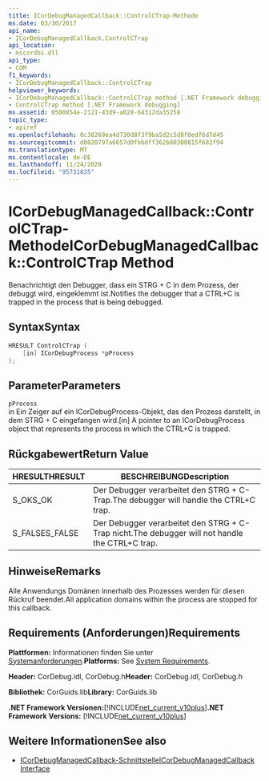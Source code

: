 ```yaml
---
title: ICorDebugManagedCallback::ControlCTrap-Methode
ms.date: 03/30/2017
api_name:
- ICorDebugManagedCallback.ControlCTrap
api_location:
- mscordbi.dll
api_type:
- COM
f1_keywords:
- ICorDebugManagedCallback::ControlCTrap
helpviewer_keywords:
- ICorDebugManagedCallback::ControlCTrap method [.NET Framework debugging]
- ControlCTrap method [.NET Framework debugging]
ms.assetid: 0500854e-2121-43d9-a028-64312da35258
topic_type:
- apiref
ms.openlocfilehash: 0c38269ea4d730d8f3f9ba5d2c5d8f0edf6d7d45
ms.sourcegitcommit: d8020797a6657d0fbbdff362b80300815f682f94
ms.translationtype: MT
ms.contentlocale: de-DE
ms.lasthandoff: 11/24/2020
ms.locfileid: "95731835"
---
```

# <a name="icordebugmanagedcallbackcontrolctrap-method"></a><span data-ttu-id="38c74-102">ICorDebugManagedCallback::ControlCTrap-Methode</span><span class="sxs-lookup"><span data-stu-id="38c74-102">ICorDebugManagedCallback::ControlCTrap Method</span></span>

<span data-ttu-id="38c74-103">Benachrichtigt den Debugger, dass ein STRG + C in dem Prozess, der debuggt wird, eingeklemmt ist.</span><span class="sxs-lookup"><span data-stu-id="38c74-103">Notifies the debugger that a CTRL+C is trapped in the process that is being debugged.</span></span>  
  
## <a name="syntax"></a><span data-ttu-id="38c74-104">Syntax</span><span class="sxs-lookup"><span data-stu-id="38c74-104">Syntax</span></span>  
  
```cpp  
HRESULT ControlCTrap (  
    [in] ICorDebugProcess *pProcess  
);  
```  
  
## <a name="parameters"></a><span data-ttu-id="38c74-105">Parameter</span><span class="sxs-lookup"><span data-stu-id="38c74-105">Parameters</span></span>  

 `pProcess`  
 <span data-ttu-id="38c74-106">in Ein Zeiger auf ein ICorDebugProcess-Objekt, das den Prozess darstellt, in dem STRG + C eingefangen wird.</span><span class="sxs-lookup"><span data-stu-id="38c74-106">[in] A pointer to an ICorDebugProcess object that represents the process in which the CTRL+C is trapped.</span></span>  
  
## <a name="return-value"></a><span data-ttu-id="38c74-107">Rückgabewert</span><span class="sxs-lookup"><span data-stu-id="38c74-107">Return Value</span></span>  
  
|<span data-ttu-id="38c74-108">HRESULT</span><span class="sxs-lookup"><span data-stu-id="38c74-108">HRESULT</span></span>|<span data-ttu-id="38c74-109">BESCHREIBUNG</span><span class="sxs-lookup"><span data-stu-id="38c74-109">Description</span></span>|  
|-------------|-----------------|  
|<span data-ttu-id="38c74-110">S_OK</span><span class="sxs-lookup"><span data-stu-id="38c74-110">S_OK</span></span>|<span data-ttu-id="38c74-111">Der Debugger verarbeitet den STRG + C-Trap.</span><span class="sxs-lookup"><span data-stu-id="38c74-111">The debugger will handle the CTRL+C trap.</span></span>|  
|<span data-ttu-id="38c74-112">S_FALSE</span><span class="sxs-lookup"><span data-stu-id="38c74-112">S_FALSE</span></span>|<span data-ttu-id="38c74-113">Der Debugger verarbeitet den STRG + C-Trap nicht.</span><span class="sxs-lookup"><span data-stu-id="38c74-113">The debugger will not handle the CTRL+C trap.</span></span>|  
  
## <a name="remarks"></a><span data-ttu-id="38c74-114">Hinweise</span><span class="sxs-lookup"><span data-stu-id="38c74-114">Remarks</span></span>  

 <span data-ttu-id="38c74-115">Alle Anwendungs Domänen innerhalb des Prozesses werden für diesen Rückruf beendet.</span><span class="sxs-lookup"><span data-stu-id="38c74-115">All application domains within the process are stopped for this callback.</span></span>  
  
## <a name="requirements"></a><span data-ttu-id="38c74-116">Requirements (Anforderungen)</span><span class="sxs-lookup"><span data-stu-id="38c74-116">Requirements</span></span>  

 <span data-ttu-id="38c74-117">**Plattformen:** Informationen finden Sie unter [Systemanforderungen](../../get-started/system-requirements.md).</span><span class="sxs-lookup"><span data-stu-id="38c74-117">**Platforms:** See [System Requirements](../../get-started/system-requirements.md).</span></span>  
  
 <span data-ttu-id="38c74-118">**Header:** CorDebug.idl, CorDebug.h</span><span class="sxs-lookup"><span data-stu-id="38c74-118">**Header:** CorDebug.idl, CorDebug.h</span></span>  
  
 <span data-ttu-id="38c74-119">**Bibliothek:** CorGuids.lib</span><span class="sxs-lookup"><span data-stu-id="38c74-119">**Library:** CorGuids.lib</span></span>  
  
 <span data-ttu-id="38c74-120">**.NET Framework Versionen:**[!INCLUDE[net_current_v10plus](../../../../includes/net-current-v10plus-md.md)]</span><span class="sxs-lookup"><span data-stu-id="38c74-120">**.NET Framework Versions:** [!INCLUDE[net_current_v10plus](../../../../includes/net-current-v10plus-md.md)]</span></span>  
  
## <a name="see-also"></a><span data-ttu-id="38c74-121">Weitere Informationen</span><span class="sxs-lookup"><span data-stu-id="38c74-121">See also</span></span>

- [<span data-ttu-id="38c74-122">ICorDebugManagedCallback-Schnittstelle</span><span class="sxs-lookup"><span data-stu-id="38c74-122">ICorDebugManagedCallback Interface</span></span>](icordebugmanagedcallback-interface.md)
